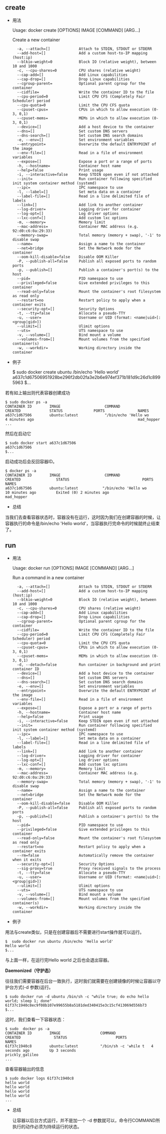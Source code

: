 
## create

* 用法


	Usage: docker create [OPTIONS] IMAGE [COMMAND] [ARG...]

	Create a new container

  		-a, --attach=[]             Attach to STDIN, STDOUT or STDERR
  		--add-host=[]               Add a custom host-to-IP mapping (host:ip)
  		--blkio-weight=0            Block IO (relative weight), between 10 and 1000
  		-c, --cpu-shares=0          CPU shares (relative weight)
  		--cap-add=[]                Add Linux capabilities
  		--cap-drop=[]               Drop Linux capabilities
  		--cgroup-parent=            Optional parent cgroup for the container
  		--cidfile=                  Write the container ID to the file
  		--cpu-period=0              Limit CPU CFS (Completely Fair Scheduler) period
  		--cpu-quota=0               Limit the CPU CFS quota
  		--cpuset-cpus=              CPUs in which to allow execution (0-3, 0,1)
  		--cpuset-mems=              MEMs in which to allow execution (0-3, 0,1)
  		--device=[]                 Add a host device to the container
  		--dns=[]                    Set custom DNS servers
  		--dns-search=[]             Set custom DNS search domains
  		-e, --env=[]                Set environment variables
  		--entrypoint=               Overwrite the default ENTRYPOINT of the image
  		--env-file=[]               Read in a file of environment variables
  		--expose=[]                 Expose a port or a range of ports
  		-h, --hostname=             Container host name
  		--help=false                Print usage
  		-i, --interactive=false     Keep STDIN open even if not attached
  		--init=                     Run container following specified init system container method (systemd)
  		--ipc=                      IPC namespace to use
  		-l, --label=[]              Set meta data on a container
  		--label-file=[]             Read in a line delimited file of labels
  		--link=[]                   Add link to another container
  		--log-driver=               Logging driver for container
  		--log-opt=[]                Log driver options
  		--lxc-conf=[]               Add custom lxc options
  		-m, --memory=               Memory limit
  		--mac-address=              Container MAC address (e.g. 92:d0:c6:0a:29:33)
  		--memory-swap=              Total memory (memory + swap), '-1' to disable swap
  		--name=                     Assign a name to the container
  		--net=bridge                Set the Network mode for the container
  		--oom-kill-disable=false    Disable OOM Killer
  		-P, --publish-all=false     Publish all exposed ports to random ports
  		-p, --publish=[]            Publish a container's port(s) to the host
  		--pid=                      PID namespace to use
  		--privileged=false          Give extended privileges to this container
  		--read-only=false           Mount the container's root filesystem as read only
  		--restart=no                Restart policy to apply when a container exits
  		--security-opt=[]           Security Options
  		-t, --tty=false             Allocate a pseudo-TTY
 		-u, --user=                 Username or UID (format: <name|uid>[:<group|gid>])
  		--ulimit=[]                 Ulimit options
  		--uts=                      UTS namespace to use
  		-v, --volume=[]             Bind mount a volume
  		--volumes-from=[]           Mount volumes from the specified container(s)
  		-w, --workdir=              Working directory inside the container


* 例子


	$ sudo docker create ubuntu /bin/echo 'Hello world'
	a637c1d67506951928be296f2db02fa3e2b6e974ef371b181d9c26d1c8995963
	$...


若有如上输出则代表容器创建成功


	$ sudo docker ps -a
	CONTAINER ID        IMAGE                    COMMAND                     CREATED             STATUS              PORTS               NAMES
	a637c1d67506        ubuntu:latest            "/bin/echo 'Hello wo        4 minutes ago                                               mad_hopper
	...


然后在启动它


	$ sudo docker start a637c1d67506
	a637c1d67506
	$...


启动成功后会反回容器ID。


	$ docker ps -a
	CONTAINER ID        IMAGE                    COMMAND                   CREATED                STATUS                                 PORTS           NAMES
	a637c1d67506        ubuntu:latest           "/bin/echo 'Hello wo       10 minutes ago         Exited (0) 2 minutes ago                               mad_hopper



* 总结

当我们去查看容器状态时，容器没有在运行，这时因为我们在创建容器的时候，让容器执行的命令是/bin/echo 'Hello world'，当容器执行完命令的时候就终止结束了。


## run

* 用法


	Usage: docker run [OPTIONS] IMAGE [COMMAND] [ARG...]

	Run a command in a new container

 		-a, --attach=[]             Attach to STDIN, STDOUT or STDERR
  		--add-host=[]               Add a custom host-to-IP mapping (host:ip)
  		--blkio-weight=0            Block IO (relative weight), between 10 and 1000
  		-c, --cpu-shares=0          CPU shares (relative weight)
  		--cap-add=[]                Add Linux capabilities
  		--cap-drop=[]               Drop Linux capabilities
  		--cgroup-parent=            Optional parent cgroup for the container
  		--cidfile=                  Write the container ID to the file
  		--cpu-period=0              Limit CPU CFS (Completely Fair Scheduler) period
  		--cpu-quota=0               Limit the CPU CFS quota
  		--cpuset-cpus=              CPUs in which to allow execution (0-3, 0,1)
  		--cpuset-mems=              MEMs in which to allow execution (0-3, 0,1)
  		-d, --detach=false          Run container in background and print container ID
  		--device=[]                 Add a host device to the container
  		--dns=[]                    Set custom DNS servers
  		--dns-search=[]             Set custom DNS search domains
  		-e, --env=[]                Set environment variables
  		--entrypoint=               Overwrite the default ENTRYPOINT of the image
  		--env-file=[]               Read in a file of environment variables
  		--expose=[]                 Expose a port or a range of ports
  		-h, --hostname=             Container host name
  		--help=false                Print usage
  		-i, --interactive=false     Keep STDIN open even if not attached
  		--init=                     Run container following specified init system container method (systemd)
  		--ipc=                      IPC namespace to use
  		-l, --label=[]              Set meta data on a container
  		--label-file=[]             Read in a line delimited file of labels
  		--link=[]                   Add link to another container
  		--log-driver=               Logging driver for container
  		--log-opt=[]                Log driver options
  		--lxc-conf=[]               Add custom lxc options
  		-m, --memory=               Memory limit
  		--mac-address=              Container MAC address (e.g. 92:d0:c6:0a:29:33)
  		--memory-swap=              Total memory (memory + swap), '-1' to disable swap
  		--name=                     Assign a name to the container
  		--net=bridge                Set the Network mode for the container
  		--oom-kill-disable=false    Disable OOM Killer
  		-P, --publish-all=false     Publish all exposed ports to random ports
  		-p, --publish=[]            Publish a container's port(s) to the host
  		--pid=                      PID namespace to use
  		--privileged=false          Give extended privileges to this container
  		--read-only=false           Mount the container's root filesystem as read only
  		--restart=no                Restart policy to apply when a container exits
  		--rm=false                  Automatically remove the container when it exits
  		--security-opt=[]           Security Options
  		--sig-proxy=true            Proxy received signals to the process
  		-t, --tty=false             Allocate a pseudo-TTY
  		-u, --user=                 Username or UID (format: <name|uid>[:<group|gid>])
  		--ulimit=[]                 Ulimit options
  		--uts=                      UTS namespace to use
  		-v, --volume=[]             Bind mount a volume
  		--volumes-from=[]           Mount volumes from the specified container(s)
  		-w, --workdir=              Working directory inside the container


* 例子

用法与create类似，只是在创建容器后不需要进行start操作就可以运行。


	$  sudo docker run ubuntu /bin/echo 'Hello world'
	Hello world
	$...

与上面一样，在运行完Hello world 之后也会退出容器。

**Daemonized（守护态）**

往往我们需要容器在后台一致执行，这时我们就需要在创建镜像的时候让容器以守护台方式(-d  参数)运行。


	$ sudo docker run -d ubuntu /bin/sh -c "while true; do echo hello world; sleep 1; done"
	61f37c1940c8ec9f08b107e99655b8a5181ded340415e3c15cf413069d556b73
	$...

这时，我们查看一下容器状态：

	$ sudo  docker ps -a
	CONTAINER ID        IMAGE                  COMMAND                CREATED               STATUS                      PORTS               NAMES
	61f37c1940c8        ubuntu:latest          "/bin/sh -c 'while t   4 seconds ago         Up 3 seconds                                    prickly_galileo
	...


查看容器输出的信息


	$ sudo docker logs 61f37c1940c8
	hello world
	hello world
	hello world
	hello world
	...


* 总结

	让容器以后台方式运行，并不是加一个 -d 参数就可以，命令行COMMAND所执行的动作必须为持续运行的状态。


